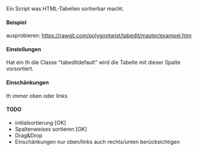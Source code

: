 Ein Script was HTML-Tabellen sortierbar macht.

#### Beispiel ####
ausprobieren: https://rawgit.com/polygontwist/tabedit/master/exampel.htm


#### Einstellungen ####
Hat ein th die Classe "tabeditdefault" wird die Tabelle mit dieser Spalte vorsortiert.

#### Einschänkungen ####
th immer oben oder links

#### TODO ####
* initialsortierung [OK]
* Spaltenweises sortieren [OK]
* Drag&Drop
* Einschänkungen nur oben/links auch rechts/unten berücksichtigen
